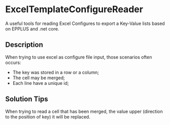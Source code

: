 # ExcelTemplateConfigureReader

A useful tools for reading Excel Configures to export a Key-Value lists based on EPPLUS and .net core.

## Description

When trying to use excel as configure file input, those scenarios often occurs:

- The key was stored in a row or a column;
- The cell may be merged;
- Each line have a unique id;

## Solution Tips

When trying to read a cell that has been merged, the value upper (direction to the position of key) it will be replaced.

